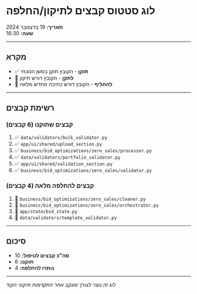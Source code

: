 # לוג סטטוס קבצים לתיקון/החלפה

**תאריך:** 19 בדצמבר 2024  
**שעה:** 16:30

---

## מקרא
- ✅ **תוקן** - הקובץ תוקן בסשן הנוכחי
- 🔧 **לתקן** - הקובץ דורש תיקון
- 🔄 **להחליף** - הקובץ דורש כתיבה מחדש מלאה

---

## רשימת קבצים

### קבצים שתוקנו (6 קבצים)
1. ✅ `data/validators/bulk_validator.py`
2. ✅ `app/ui/shared/upload_section.py`
3. ✅ `business/bid_optimizations/zero_sales/processor.py`
4. ✅ `data/validators/portfolio_validator.py`
5. ✅ `app/ui/shared/validation_section.py`
6. ✅ `business/bid_optimizations/zero_sales/validator.py`

### קבצים להחלפה מלאה (4 קבצים)
1. 🔄 `business/bid_optimizations/zero_sales/cleaner.py`
2. 🔄 `business/bid_optimizations/zero_sales/orchestrator.py`
3. 🔄 `app/state/bid_state.py`
4. 🔄 `data/validators/template_validator.py`

---

## סיכום
- **סה"כ קבצים לטיפול:** 10
- **תוקנו:** 6
- **נותרו להחלפה:** 4

---

*לוג זה נוצר לצורך מעקב אחר התקדמות תיקוני הקוד*
